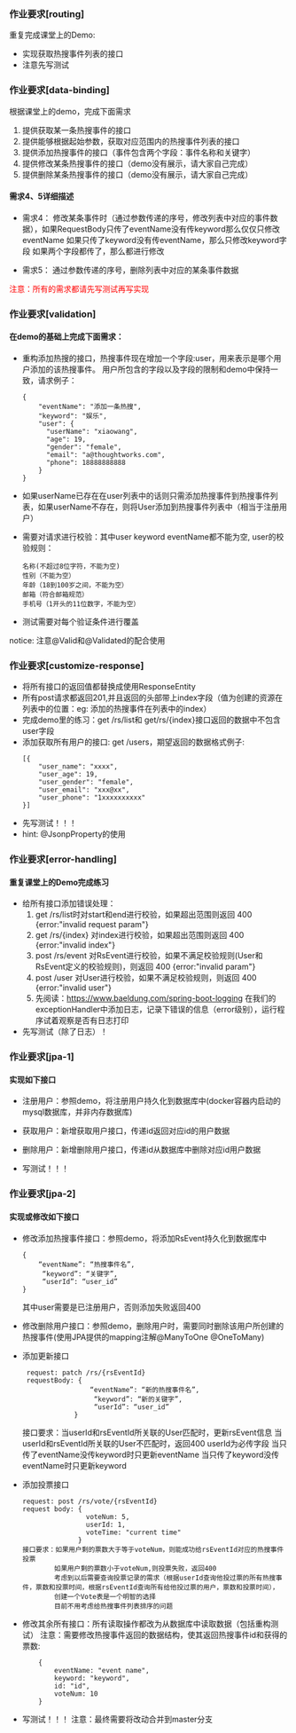 ### 作业要求[routing]

重复完成课堂上的Demo:
* 实现获取热搜事件列表的接口
* 注意先写测试
### 作业要求[data-binding]
根据课堂上的demo，完成下面需求
1. 提供获取某一条热搜事件的接口
2. 提供能够根据起始参数，获取对应范围内的热搜事件列表的接口
3. 提供添加热搜事件的接口（事件包含两个字段：事件名称和关键字）
4. 提供修改某条热搜事件的接口（demo没有展示，请大家自己完成）
5. 提供删除某条热搜事件的接口（demo没有展示，请大家自己完成）


#### 需求4、5详细描述

* 需求4： 修改某条事件时（通过参数传递的序号，修改列表中对应的事件数据），如果RequestBody只传了eventName没有传keyword那么仅仅只修改eventName
         如果只传了keyword没有传eventName，那么只修改keyword字段
         如果两个字段都传了，那么都进行修改
         
* 需求5： 通过参数传递的序号，删除列表中对应的某条事件数据


<span style="color: red"> 注意：所有的需求都请先写测试再写实现 </span> 

### 作业要求[validation]
#### 在demo的基础上完成下面需求：
* 重构添加热搜的接口，热搜事件现在增加一个字段:user，用来表示是哪个用户添加的该热搜事件。
  用户所包含的字段以及字段的限制和demo中保持一致，请求例子：
  ```
  {
      "eventName": "添加一条热搜",
      "keyword": "娱乐",
      "user": {
        "userName": "xiaowang",
        "age": 19,
        "gender": "female",
        "email": "a@thoughtworks.com",
        "phone": 18888888888
      }
  }
  ``` 
  
* 如果userName已存在在user列表中的话则只需添加热搜事件到热搜事件列表，如果userName不存在，则将User添加到热搜事件列表中（相当于注册用户）
* 需要对请求进行校验：其中user keyword eventName都不能为空, user的校验规则：
    ```
  名称(不超过8位字符，不能为空)
  性别（不能为空）
  年龄（18到100岁之间，不能为空）
  邮箱（符合邮箱规范）
  手机号（1开头的11位数字，不能为空）
    ```
  
* 测试需要对每个验证条件进行覆盖

notice: 注意@Valid和@Validated的配合使用


### 作业要求[customize-response]
* 将所有接口的返回值都替换成使用ResponseEntity
* 所有post请求都返回201,并且返回的头部带上index字段（值为创建的资源在列表中的位置：eg: 添加的热搜事件在列表中的index）
* 完成demo里的练习：get /rs/list和 get/rs/{index}接口返回的数据中不包含user字段
* 添加获取所有用户的接口: get /users，期望返回的数据格式例子: 
    ```
    [{
        "user_name": "xxxx",
        "user_age": 19,
        "user_gender": "female",
        "user_email": "xxx@xx",
        "user_phone": "1xxxxxxxxxx"
    }]
* 先写测试！！！
* hint: @JsonpProperty的使用

### 作业要求[error-handling]
#### 重复课堂上的Demo完成练习
* 给所有接口添加错误处理：
    1. get /rs/list时对start和end进行校验，如果超出范围则返回 400 {error:"invalid request param"}
    2. get /rs/{index} 对index进行校验，如果超出范围则返回 400 {error:"invalid index"}
    3. post /rs/event 对RsEvent进行校验，如果不满足校验规则(User和RsEvent定义的校验规则)，则返回 400 {error:"invalid param"}
    4. post /user 对User进行校验，如果不满足校验规则，则返回 400 {error:"invalid user"}
    5. 先阅读：https://www.baeldung.com/spring-boot-logging
       在我们的exceptionHandler中添加日志，记录下错误的信息（error级别），运行程序试着观察是否有日志打印
* 先写测试（除了日志）！

### 作业要求[jpa-1]

#### 实现如下接口
* 注册用户：参照demo，将注册用户持久化到数据库中(docker容器内启动的mysql数据库，并非内存数据库)

* 获取用户：新增获取用户接口，传递id返回对应id的用户数据

* 删除用户：新增删除用户接口，传递id从数据库中删除对应id用户数据

* 写测试！！！

### 作业要求[jpa-2]
#### 实现或修改如下接口
* 修改添加热搜事件接口：参照demo，将添加RsEvent持久化到数据库中
    ```
    {
        “eventName”: “热搜事件名”,
         “keyword”: “关键字”,
         “userId”: “user_id”
    }
  ```
  其中user需要是已注册用户，否则添加失败返回400
  

* 修改删除用户接口：参照demo，删除用户时，需要同时删除该用户所创建的热搜事件(使用JPA提供的mapping注解@ManyToOne @OneToMany)
* 添加更新接口
   ```
    request: patch /rs/{rsEventId}
    requestBody: {
                    “eventName”: “新的热搜事件名”,
                     “keyword”: “新的关键字”,
                     “userId”: “user_id”
                }
   ```
  接口要求：当userId和rsEventId所关联的User匹配时，更新rsEvent信息
          当userId和rsEventId所关联的User不匹配时，返回400
          userId为必传字段
          当只传了eventName没传keyword时只更新eventName
          当只传了keyword没传eventName时只更新keyword
          
* 添加投票接口
    ```
    request: post /rs/vote/{rsEventId}
    request body: {
                    voteNum: 5,
                    userId: 1,
                    voteTime: "current time"
                  }  
    接口要求：如果用户剩的票数大于等于voteNum，则能成功给rsEventId对应的热搜事件投票
            如果用户剩的票数小于voteNum,则投票失败，返回400
            考虑到以后需要查询投票记录的需求（根据userId查询他投过票的所有热搜事件，票数和投票时间，根据rsEventId查询所有给他投过票的用户，票数和投票时间），
            创建一个Vote表是一个明智的选择
            目前不用考虑给热搜事件列表排序的问题
  
    ```
* 修改其余所有接口：所有读取操作都改为从数据库中读取数据（包括重构测试）
  注意：需要修改热搜事件返回的数据结构，使其返回热搜事件id和获得的票数:
    ```
        {
            eventName: "event name",
            keyword: "keyword",
            id: "id",
            voteNum: 10
        }
    ```

* 写测试！！！
注意：最终需要将改动合并到master分支


